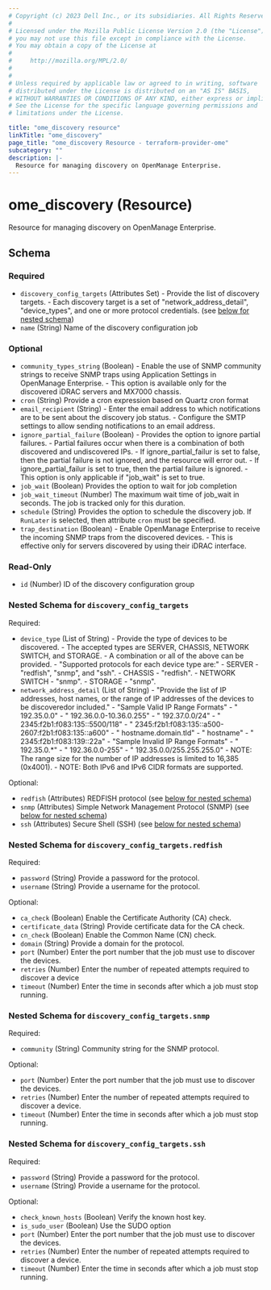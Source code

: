 ```yaml
---
# Copyright (c) 2023 Dell Inc., or its subsidiaries. All Rights Reserved.
# 
# Licensed under the Mozilla Public License Version 2.0 (the "License");
# you may not use this file except in compliance with the License.
# You may obtain a copy of the License at
# 
#     http://mozilla.org/MPL/2.0/
# 
# 
# Unless required by applicable law or agreed to in writing, software
# distributed under the License is distributed on an "AS IS" BASIS,
# WITHOUT WARRANTIES OR CONDITIONS OF ANY KIND, either express or implied.
# See the License for the specific language governing permissions and
# limitations under the License.

title: "ome_discovery resource"
linkTitle: "ome_discovery"
page_title: "ome_discovery Resource - terraform-provider-ome"
subcategory: ""
description: |-
  Resource for managing discovery on OpenManage Enterprise.
---
```


# ome_discovery (Resource)

Resource for managing discovery on OpenManage Enterprise.




<!-- schema generated by tfplugindocs -->
## Schema

### Required

- `discovery_config_targets` (Attributes Set) - Provide the list of discovery targets.
      			- Each discovery target is a set of "network_address_detail", "device_types", and one or more protocol credentials. (see [below for nested schema](#nestedatt--discovery_config_targets))
- `name` (String) Name of the discovery configuration job

### Optional

- `community_types_string` (Boolean) - Enable the use of SNMP community strings to receive SNMP traps using Application Settings in OpenManage Enterprise. 
				- This option is available only for the discovered iDRAC servers and MX7000 chassis.
- `cron` (String) Provide a cron expression based on Quartz cron format
- `email_recipient` (String) - Enter the email address to which notifications are to be sent about the discovery job status.
				- Configure the SMTP settings to allow sending notifications to an email address.
- `ignore_partial_failure` (Boolean) - Provides the option to ignore partial failures. 
				- Partial failures occur when there is a combination of both discovered and undiscovered IPs.
      			- If ignore_partial_failur is set to false, then the partial failure is not ignored, and the resource will error out.
      			- If ignore_partial_failur is set to true, then the partial failure is ignored.
      			- This option is only applicable if "job_wait" is set to true.
- `job_wait` (Boolean) Provides the option to wait for job completion
- `job_wait_timeout` (Number) The maximum wait time of job_wait in seconds. The job is tracked only for this duration.
- `schedule` (String) Provides the option to schedule the discovery job. If `RunLater` is selected, then attribute `cron` must be specified.
- `trap_destination` (Boolean) - Enable OpenManage Enterprise to receive the incoming SNMP traps from the discovered devices. 
				- This is effective only for servers discovered by using their iDRAC interface.

### Read-Only

- `id` (Number) ID of the discovery configuration group

<a id="nestedatt--discovery_config_targets"></a>
### Nested Schema for `discovery_config_targets`

Required:

- `device_type` (List of String) - Provide the type of devices to be discovered.
				- The accepted types are SERVER, CHASSIS, NETWORK SWITCH, and STORAGE.
				- A combination or all of the above can be provided.
				- "Supported protocols for each device type are:"
				- SERVER - "redfish", "snmp", and "ssh".
				- CHASSIS - "redfish".
				- NETWORK SWITCH - "snmp".
				- STORAGE - "snmp".
- `network_address_detail` (List of String) - "Provide the list of IP addresses, host names, or the range of IP addresses of the devices to be discoveredor included."
         		- "Sample Valid IP Range Formats"
         		- "   192.35.0.0"
         		- "   192.36.0.0-10.36.0.255"
         		- "   192.37.0.0/24"
         		- "   2345:f2b1:f083:135::5500/118"
         		- "   2345:f2b1:f083:135::a500-2607:f2b1:f083:135::a600"
         		- "   hostname.domain.tld"
         		- "   hostname"
         		- "   2345:f2b1:f083:139::22a"
         		- "Sample Invalid IP Range Formats"
         		- "   192.35.0.*"
         		- "   192.36.0.0-255"
         		- "   192.35.0.0/255.255.255.0"
         		- NOTE: The range size for the number of IP addresses is limited to 16,385 (0x4001).
         		- NOTE: Both IPv6 and IPv6 CIDR formats are supported.

Optional:

- `redfish` (Attributes) REDFISH protocol (see [below for nested schema](#nestedatt--discovery_config_targets--redfish))
- `snmp` (Attributes) Simple Network Management Protocol (SNMP) (see [below for nested schema](#nestedatt--discovery_config_targets--snmp))
- `ssh` (Attributes) Secure Shell (SSH) (see [below for nested schema](#nestedatt--discovery_config_targets--ssh))

<a id="nestedatt--discovery_config_targets--redfish"></a>
### Nested Schema for `discovery_config_targets.redfish`

Required:

- `password` (String) Provide a password for the protocol.
- `username` (String) Provide a username for the protocol.

Optional:

- `ca_check` (Boolean) Enable the Certificate Authority (CA) check.
- `certificate_data` (String) Provide certificate data for the CA check.
- `cn_check` (Boolean) Enable the Common Name (CN) check.
- `domain` (String) Provide a domain for the protocol.
- `port` (Number) Enter the port number that the job must use to discover the devices.
- `retries` (Number) Enter the number of repeated attempts required to discover a device
- `timeout` (Number) Enter the time in seconds after which a job must stop running.


<a id="nestedatt--discovery_config_targets--snmp"></a>
### Nested Schema for `discovery_config_targets.snmp`

Required:

- `community` (String) Community string for the SNMP protocol.

Optional:

- `port` (Number) Enter the port number that the job must use to discover the devices.
- `retries` (Number) Enter the number of repeated attempts required to discover a device.
- `timeout` (Number) Enter the time in seconds after which a job must stop running.


<a id="nestedatt--discovery_config_targets--ssh"></a>
### Nested Schema for `discovery_config_targets.ssh`

Required:

- `password` (String) Provide a password for the protocol.
- `username` (String) Provide a username for the protocol.

Optional:

- `check_known_hosts` (Boolean) Verify the known host key.
- `is_sudo_user` (Boolean) Use the SUDO option
- `port` (Number) Enter the port number that the job must use to discover the devices.
- `retries` (Number) Enter the number of repeated attempts required to discover a device.
- `timeout` (Number) Enter the time in seconds after which a job must stop running.

